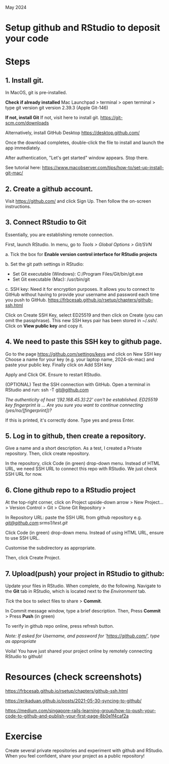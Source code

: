 May 2024

# Setup github and RStudio to deposit your code

# Steps
## 1. Install git.
In MacOS, git is pre-installed.

**Check if already installed**
Mac Launchpad > terminal > open terminal > type git version
git version 2.39.3 (Apple Git-146)

**If not, install Git**
If not, visit here to install git.
https://git-scm.com/downloads

Alternatively, install GitHub Desktop
https://desktop.github.com/

Once the download completes, double-click the file to install and launch the app immediately.

After authentication, "Let's get started" window appears. Stop there.

See tutorial here:
https://www.macobserver.com/tips/how-to/set-up-install-git-mac/

## 2. Create a github account.
Visit https://github.com/ and click Sign Up.
Then follow the on-screen instructions. 

## 3. Connect RStudio to Git
Essentially, you are establishing remote connection.

First, launch RStudio.
In menu, go to *Tools  > Global Options > Git/SVN*

a. Tick the box for **Enable version control interface for RStudio projects**

b. Set the git path settings in RStudio:
- Set Git executable (Windows):
  C:/Program Files/Git/bin/git.exe
- Set Git executable (Mac):
  /usr/bin/git

c. SSH key:
Need it for encryption purposes.
It allows you to connect to GitHub without having to provide your username and password each time you push to GitHub.
https://frbcesab.github.io/rsetup/chapters/github-ssh.html

Click on Create SSH Key, select ED25519 and then click on Create (you can omit the passphrase). This new SSH keys pair has been stored in ~/.ssh/.
Click on **View public key** and copy it.

## 4. We need to paste this SSH key to github page.
Go to the page https://github.com/settings/keys and click on New SSH key Choose a name for your key (e.g. your laptop name, 2024-sk-mac) and paste your public key. Finally click on Add SSH key

Apply and Click OK. Ensure to restart RStudio.

(OPTIONAL) Test the SSH connection with GitHub.
Open a terminal in RStudio and run:
ssh -T git@github.com

*The authenticity of host '[92.168.45.3]:22' can't be established.
ED25519 key fingerprint is ...
Are you sure you want to continue connecting (yes/no/[fingerprint])?*


If this is printed, it's correctly done.  Type yes and press Enter.


## 5. Log in to github, then create a repository.
Give a name and a short description.
As a test, I created a Private repository.
Then, click create repository.

In the repository, click Code (in green) drop-down menu.
Instead of HTML URL, we need SSH URL to connect this repo with RStudio. We just check SSH URL for now.

## 6. Clone github repo to a RStudio project
At the top-right corner, click on Project upside-down arrow > New Project... > Version Control > Git >
 Clone Git Repository >

 In Repository URL:
 paste the SSH URL from github repository
   e.g. *git@github.com:srms1/test.git*

Click Code (in green) drop-down menu.
Instead of using HTML URL, ensure to use SSH URL.

Customise the subdirectory as appropriate.

Then, click Create Project.

## 7. Upload(push) your project in RStudio to github:
Update your files in RStudio. When complete, do the following.
Navigate to the **Git** tab in RStudio, which is located next to the *Environment* tab.

*Tick* the box to select files to share > **Commit**. 

In Commit message window, type a brief description.
Then, Press **Commit** > Press **Push** (in green)

To verify in github repo online, press refresh button.

*Note: If asked for Username, and password for 'https://github.com/', type as appropriate*

Voila! You have just shared your project online by remotely connecting RStudio to github!

# Resources (check screenshots)
https://frbcesab.github.io/rsetup/chapters/github-ssh.html

https://erikaduan.github.io/posts/2021-05-30-syncing-to-github/

https://medium.com/singapore-rails-learning-group/how-to-push-your-code-to-github-and-publish-your-first-page-8b0e1f4caf2a

# Exercise
Create several private repositories and experiment with github and RStudio. When you feel confident, share your project as a public repository!